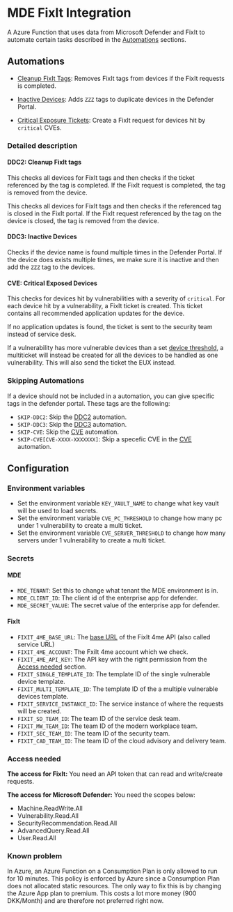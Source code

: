 # MDE FixIt Integration

A Azure Function that uses data from Microsoft Defender and FixIt to automate certain tasks described in the [Automations](#automations) sections.

## Automations

- [Cleanup FixIt Tags](#ddc2-cleanup-fixit-tags): Removes FixIt tags from devices if the FixIt requests is completed.

- [Inactive Devices](#ddc3-inactive-devices): Adds `ZZZ` tags to duplicate devices in the Defender Portal.

- [Critical Exposure Tickets](#cve-critical-exposed-devices): Create a FixIt request for devices hit by `critical` CVEs.

### Detailed description

#### DDC2: Cleanup FixIt tags

This checks all devices for FixIt tags and then checks if the ticket referenced by the tag is completed. If the FixIt request is completed, the tag is removed from the device.

This checks all devices for FixIt tags and then checks if the referenced tag is closed in the FixIt portal. If the FixIt request referenced by the tag on the device is closed, the tag is removed from the device.

#### DDC3: Inactive Devices

Checks if the device name is found multiple times in the Defender Portal. If the device does exists multiple times, we make sure it is inactive and then add the `ZZZ` tag to the devices.

#### CVE: Critical Exposed Devices

This checks for devices hit by vulnerabilities with a severity of `critical`. For each device hit by a vulnerability, a FixIt ticket is created. This ticket contains all recommended application updates for the device.

If no application updates is found, the ticket is sent to the security team instead of service desk.

If a vulnerability has more vulnerable devices than a set [device threshold](#environment-variables), a multiticket will instead be created for all the devices to be handled as one vulnerability. This will also send the ticket the EUX instead.

### Skipping Automations

If a device should not be included in a automation, you can give specific tags in the defender portal. These tags are the following:

- `SKIP-DDC2`: Skip the [DDC2](#ddc2-cleanup-fixit-tags) automation.
- `SKIP-DDC3`: Skip the [DDC3](#ddc3-inactive-devices) automation.
- `SKIP-CVE`: Skip the [CVE](#cve-critical-exposed-devices) automation.
- `SKIP-CVE[CVE-XXXX-XXXXXXX]`: Skip a specefic CVE in the [CVE](#cve-critical-exposed-devices) automation.

## Configuration

### Environment variables

- Set the environment variable `KEY_VAULT_NAME` to change what key vault will be used to load secrets.
- Set the environment variable `CVE_PC_THRESHOLD` to change how many pc under 1 vulnerability to create a multi ticket.
- Set the environment variable `CVE_SERVER_THRESHOLD` to change how many servers under 1 vulnerability to create a multi ticket.

### Secrets

#### MDE

- `MDE_TENANT`: Set this to change what tenant the MDE environment is in.
- `MDE_CLIENT_ID`: The client id of the enterprise app for defender.
- `MDE_SECRET_VALUE`: The secret value of the enterprise app for defender.

#### FixIt

- `FIXIT_4ME_BASE_URL`: The [base URL](https://developer.4me.com/v1/) of the FixIt 4me API (also called service URL)
- `FIXIT_4ME_ACCOUNT`: The FxiIt 4me account which we check.
- `FIXIT_4ME_API_KEY`: The API key with the right permission from the [Access needed](#access-needed) section.
- `FIXIT_SINGLE_TEMPLATE_ID`: The template ID of the single vulnerable device template.
- `FIXIT_MULTI_TEMPLATE_ID`: The template ID of the a multiple vulnerable devices template.
- `FIXIT_SERVICE_INSTANCE_ID`: The service instance of where the requests will be created.
- `FIXIT_SD_TEAM_ID`: The team ID of the service desk team.
- `FIXIT_MW_TEAM_ID`: The team ID of the modern workplace team.
- `FIXIT_SEC_TEAM_ID`: The team ID of the security team.
- `FIXIT_CAD_TEAM_ID`: The team ID of the cloud advisory and delivery team.

### Access needed

**The access for FixIt:** You need an API token that can read and write/create requests.

**The access for Microsoft Defender:** You need the scopes below:

- Machine.ReadWrite.All
- Vulnerability.Read.All
- SecurityRecommendation.Read.All
- AdvancedQuery.Read.All
- User.Read.All

### Known problem

In Azure, an Azure Function on a Consumption Plan is only allowed to run for 10 minutes.
This policy is enforced by Azure since a Consumption Plan does not allocated static resources.
The only way to fix this is by changing the Azure App plan to premium. This costs a lot more
money (900 DKK/Month) and are therefore not preferred right now.

